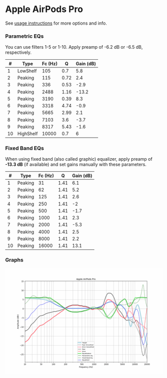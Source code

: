 # Apple AirPods Pro
See [usage instructions](https://github.com/jaakkopasanen/AutoEq#usage) for more options and info.

### Parametric EQs
You can use filters 1-5 or 1-10. Apply preamp of -6.2 dB or -6.5 dB, respectively.

|   # | Type      |   Fc (Hz) |    Q |   Gain (dB) |
|-----|-----------|-----------|------|-------------|
|   1 | LowShelf  |       105 | 0.7  |         5.8 |
|   2 | Peaking   |       115 | 0.72 |         2.4 |
|   3 | Peaking   |       336 | 0.53 |        -2.9 |
|   4 | Peaking   |      2488 | 1.16 |       -13.2 |
|   5 | Peaking   |      3190 | 0.39 |         8.3 |
|   6 | Peaking   |      3318 | 4.74 |        -0.9 |
|   7 | Peaking   |      5665 | 2.99 |         2.1 |
|   8 | Peaking   |      7103 | 3.6  |        -3.7 |
|   9 | Peaking   |      8317 | 5.43 |        -1.6 |
|  10 | HighShelf |     10000 | 0.7  |         6   |

### Fixed Band EQs
When using fixed band (also called graphic) equalizer, apply preamp of **-13.3 dB** (if available) and set gains manually with these parameters.

|   # | Type    |   Fc (Hz) |    Q |   Gain (dB) |
|-----|---------|-----------|------|-------------|
|   1 | Peaking |        31 | 1.41 |         6.1 |
|   2 | Peaking |        62 | 1.41 |         5.2 |
|   3 | Peaking |       125 | 1.41 |         2.6 |
|   4 | Peaking |       250 | 1.41 |        -2   |
|   5 | Peaking |       500 | 1.41 |        -1.7 |
|   6 | Peaking |      1000 | 1.41 |         2.3 |
|   7 | Peaking |      2000 | 1.41 |        -5.3 |
|   8 | Peaking |      4000 | 1.41 |         2.5 |
|   9 | Peaking |      8000 | 1.41 |         2.2 |
|  10 | Peaking |     16000 | 1.41 |        13.1 |

### Graphs
![](./Apple%20AirPods%20Pro.png)
